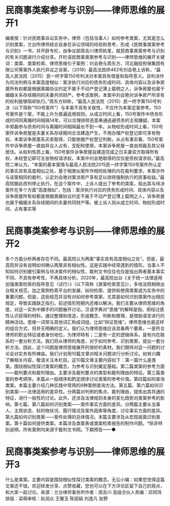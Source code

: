 # 民商事类案参考与识别——律师思维的展开1

编者按：针对民商事诉讼实务中，律师（包括当事人）如何参考类案，尤其是怎么识别类案，兰台所律师结合自身在诉讼领域的经验和思考，形成《民商事类案参考与识别》一书，并开辟专栏，由争议部周吉川律师执笔，就民商事类案参考与识别的有关问题进行介绍分享。开栏语民商事类案参考与识别——律师思维的展开关键词：类案、类案检索、律师思维引子案例：刘会艳与周东方、河北融投担保集团有限公司等案外人执行异议之诉案，（2018）最高法民终462号刘会艳上诉称，“最高人民法院（2015）民一终字第150号判决对本案具有借鉴和指导意义。该判决作为司法判例与本案高度相似：案涉执行对应的债务形成时间、具体内容以及诉争房屋所有权都是根据离婚协议约定不属于不动产登记薄上载明之人，诉争房屋也属于婚姻关系存续期间的夫妻共同财产。参考该案例，本案中刘会艳对诉争房产所享有的权利能够阻却执行。”周东方辩称，“最高人民法院（2015）民一终字第150号判决（以下简称“150号案件”）与本案不具有关联性，不应作为本案定案参考。150号案件是个案，不能上升为普遍适用规则。从成立时间上看，150号案件中债务形成时间同离婚时间相隔14年，可以合理排除恶意串通逃避债务的主观嫌疑，本案中郑磊参与债务时间与离婚时间相隔最长不到一年。从物权形成时间上看，150号案件诉争房屋是夫妻关系存续期间合法建造产生，不用办理产权登记即可享有物权，本案诉争房屋系买卖取得，只能依据产权登记判断。从占有事实看，150号案件中诉争房屋一直由异议人占有、支配和使用，本案诉争房屋一直由郑磊及其父母居住。从权利性质上看，150号案件诉争房屋自建造完成之日夫妻双方取得所有权，未经登记即可主张物权请求权，本案中刘会艳取得的仅仅是债权请求权。”最高院二审认为，“本案的基本案情与最高人民法院2015民一终字第150号案件所认定的事实具有高度相似之处，基于相类似案件作相同处理的内在裁判要求，本案亦作与该案相同的裁判，认定刘会艳对案涉房产享有足以排除强制执行的民事权益。”最高院据此改判停止执行。在这个案件中，上诉人提出了参考的类案，指出其与待决案件在多个方面“高度相似”，包括：案涉执行对应的债务形成时间、具体内容以及诉争房屋所有权都是根据离婚协议约定不属于不动产登记薄上载明之人，诉争房屋也属于婚姻关系存续期间的夫妻共同财产等。被上诉人则从成立时间、物权形成时间、占有事实等

# 民商事类案参考与识别——律师思维的展开2

多个方面分析两者存在不同。最高院认为两案“事实具有高度相似之处”。但是，最高院并没有说明如何确认两案具有相似性。这是实践中经常遇到的情形。当事人不知如何识别援引案例与待决案件的相似性，裁判文书往往也仅是指出两者基本事实不同、不具有参考性，不再具体分析。2020年，最高院出台《关于统一法律适用加强类案检索的指导意见（试行）》（以下简称《类案检索意见》），多地法院相继出台相关规范，加之案例检索平台的发展，如何检索、提供和使用类案成为实务中的重要问题。但是，这些规范并没有对如何参考类案，尤其是如何识别类案作出相应规定，导致实践缺乏指引。前述情形短期内还难以解决。我们主要从律师思维的角度，对这一实务中棘手的问题展开讨论。汉语字典对“思维”的解释是指，把经过感性认识获得的材料，通过整理和改造，形成概念、判断和推理，是借助语言进行的精神活动。思维一词常与其他词汇构成词组，比如“辩证思维”。律师思维也是这样的组合方式，但并无明确的定义。我们认为律师思维应该具备两个要素，一是符合律师的职业特征或者身份地位，为律师特有；二是有一定的逻辑体系，是有内在联系的一套分析方法。我们将从律师的角度，对于如何参考、识别类案，提出一套分析方法。因此，这个问题是律师思维展开的很好的素材。我们期待对这一问题的讨论会对实务有所裨益。我们计划用10篇文章对相关问题进行分析讨论。如有兴趣了解相关内容，敬请关注本栏目。这10篇文章主要内容如下：第一篇什么是类案。围绕相似性探讨类案的概念，为参考与识别奠定基础。第二篇类案的参考方面——裁判要点和裁判理由。主要涉及裁判要点的类型和裁判理由的特征。第三篇类案的参考顺序。本篇从一般顺序和酌定顺序讨论类案的参考价值。第四篇如何查询类案。本篇主要介绍几种实践中常用的8种案例查询方法。第五篇、第六篇如何识别类案——法律适用的差异性。分两篇对判例的焦点、裁判理由，提炼出其共通的特征，进行一般性的讨论。此外，还涉及法律规则本身的变化趋势对类案参考的影响。第七篇、第八篇如何识别类案——案件事实方面的差异。分两篇主要从当事人、主观状态、标的物状况、履行情况及案外因素等角度，讨论事实方面的差异。第九篇如何识别类案——案件处理的总体情况。本篇主要涉及从宏观层面识别类案。第十篇如何提供类案。本篇涉及类案表或类案检索报告的制作问题。*除非特别说明，所有案例均来源于裁判文书网。下期预告——●

# 民商事类案参考与识别——律师思维的展开3

 什么是类案。主要内容是围绕相似性探讨类案的概念。无讼小编：如果您觉得这篇文章还不错，欢迎转发分享、点赞收藏，您也可以在下方评论区留下自己的观点，和大家一起讨论。来源：兰台律师事务所作者：周吉川 高级合伙人责编：邓珂玮排版：梁萌审核：赵润众 王雅玉 陈丽娟 刘逸凡 张野

